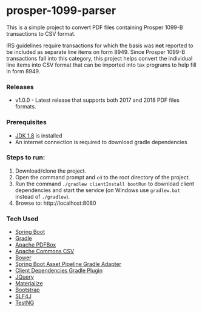 # prosper-1099-parser
This is a simple project to convert PDF files containing Prosper 1099-B transactions to CSV format.

IRS guidelines require transactions for which the basis was **not** reported to be included as separate line items on form 8949.  Since Prosper 1099-B transactions fall into this category, this project helps convert the individual line items into CSV format that can be imported into tax programs to help fill in form 8949.

### Releases
* v1.0.0 - Latest release that supports both 2017 and 2018 PDF files formats.

### Prerequisites
- [JDK 1.8] is installed
- An internet connection is required to download gradle dependencies

### Steps to run:
1. Download/clone the project. 
1. Open the command prompt and `cd` to the root directory of the project.
1. Run the command `./gradlew clientInstall bootRun` to download client dependencies and start the service (on Windows use `gradlew.bat` instead of `./gradlew`).
1. Browse to: http://localhost:8080

### Tech Used
* [Spring Boot]
* [Gradle]
* [Apache PDFBox]
* [Apache Commons CSV]
* [Bower]
* [Spring Boot Asset Pipeline Gradle Adapter]
* [Client Dependencies Gradle Plugin]
* [JQuery]
* [Materialize]
* [Bootstrap]
* [SLF4J]
* [TestNG]

[JDK 1.8]: http://www.oracle.com/technetwork/java/javase/downloads/jdk8-downloads-2133151.html
[Spring Boot]: http://projects.spring.io/spring-boot/
[Gradle]: http://gradle.org/
[Apache PDFBox]: https://pdfbox.apache.org/
[Apache Commons CSV]: https://commons.apache.org/proper/commons-csv/
[Bower]: https://github.com/bower/bower
[Spring Boot Asset Pipeline Gradle Adapter]: https://github.com/bertramdev/asset-pipeline/tree/master/asset-pipeline-spring-boot    
[Client Dependencies Gradle Plugin]: https://github.com/craigburke/client-dependencies-gradle
[JQuery]: https://github.com/jquery/jquery
[Materialize]: https://github.com/Dogfalo/materialize
[Bootstrap]: https://github.com/twbs/bootstrap
[SLF4J]: https://github.com/qos-ch/slf4j
[TestNG]: http://github.com/cbeust/testng/
